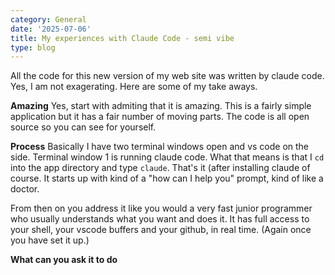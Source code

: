 ```yaml
---
category: General
date: '2025-07-06'
title: My experiences with Claude Code - semi vibe
type: blog
---
```


All the code for this new version of my web site was written by claude code. Yes, I am not exagerating. Here are some of my take aways.

**Amazing** Yes, start with admiting that it is amazing. This is a fairly simple application but it has a fair number of moving parts. The code is all open source so you can see for yourself.

**Process** Basically I have two terminal windows open and vs code on the side. Terminal window 1 is running claude code. What that means is that I `cd` into the app directory and type `claude`. That's it (after installing claude of course. It starts up with kind of a "how can I help you" prompt, kind of like a doctor.

From then on you address it like you would a very fast junior programmer who usually understands what you want and does it. It has full access to your shell, your vscode buffers and your github, in real time. (Again once you have set it up.)

**What can you ask it to do**